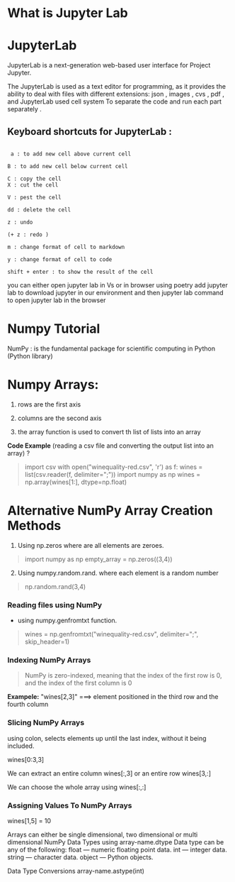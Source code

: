 
# What is Jupyter Lab
# JupyterLab
JupyterLab is a next-generation web-based user interface for Project Jupyter.

The JupyterLab is used as a text editor for programming, as it provides the ability to deal with files with different extensions: json , images , cvs , pdf , and JupyterLab used cell system To separate the code and run each part separately .

## Keyboard shortcuts for JupyterLab :
~~~

 a : to add new cell above current cell

B : to add new cell below current cell

C : copy the cell
X : cut the cell

V : pest the cell

dd : delete the cell

z : undo

(+ z : redo )

m : change format of cell to markdown

y : change format of cell to code

shift + enter : to show the result of the cell 
~~~

you can either open jupyter lab in Vs or in browser using poetry add jupyter lab to download jupyter in our environment and then jupyter lab command to open jupyter lab in the browser

# Numpy Tutorial

NumPy : is the fundamental package for scientific computing in Python (Python library)

# Numpy Arrays:

1. rows are the first axis

2. columns are the second axis

3. the array function is used to convert th list of lists into an array

**Code Example**
(reading a csv file and converting the output list into an array) ?

>import csv with open("winequality-red.csv", 'r') as f: wines = list(csv.reader(f, delimiter=";")) import numpy as np wines = np.array(wines[1:], dtype=np.float)

# Alternative NumPy Array Creation Methods


1. Using np.zeros where are all elements are zeroes.

>import numpy as np empty_array = np.zeros((3,4))

2. Using numpy.random.rand. where each element is a random number

>np.random.rand(3,4)

### Reading files using NumPy 

* using numpy.genfromtxt function.

>wines = np.genfromtxt("winequality-red.csv", delimiter=";", skip_header=1)

### Indexing NumPy Arrays
>NumPy is zero-indexed, meaning that the index of the first row is 0, and the index of the first column is 0

**Exampele:**
 "wines[2,3]" ===> element positioned in the third row and the fourth column
### Slicing NumPy Arrays
using colon, selects elements up until the last index, without it being included.

wines[0:3,3]

We can extract an entire column wines[:,3] or an entire row wines[3,:]

We can choose the whole array using wines[:,:]

### Assigning Values To NumPy Arrays
wines[1,5] = 10

Arrays can either be single dimensional, two dimensional or multi dimensional
NumPy Data Types
using array-name.dtype
Data type can be any of the following:
float — numeric floating point data. int — integer data. string — character data. object — Python objects.

Data Type Conversions
array-name.astype(int)

